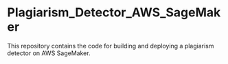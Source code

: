 # Plagiarism_Detector_AWS_SageMaker
This repository contains the code for building and deploying a plagiarism detector on AWS SageMaker.
